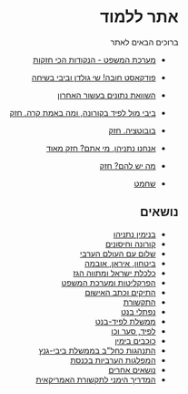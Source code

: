 <div dir="rtl" markdown="1">

# אתר ללמוד

ברוכים הבאים לאתר

* [מערכת המשפט - הנקודות הכי חזקות](content/justice_strongest.md)

* [פודקאסט חובה! שי גולדן וביבי בשיחה](https://www.youtube.com/watch?v=_bJy9XLzXvM)
* [השוואת נתונים בעשור האחרון](https://imgur.com/PcMt3Br)
* [ביבי מול לפיד בקורונה, ומה באמת קרה. חזק](https://www.youtube.com/watch?v=7WkdiQLiNdk)
* [בובוטציה. חזק](https://youtu.be/EzFrkdT8-Ic)
* [אנחנו נתניהו, מי אתם? חזק מאוד](https://twitter.com/yotambarnoy/status/1373636082747768837?s=20)
* [מה יש להם? חזק](https://youtu.be/DGaEOUj5F3U)
* [שחמט](https://youtu.be/YJkcn2fKslg)

## נושאים

* [בנימין נתניהו](content/bibi.md)
* [קורונה וחיסונים](content/health.md)
* [שלום עם העולם הערבי](content/arab_world.md)
* [ביטחון, איראן, אובמה](content/security.md)
* [כלכלת ישראל ומתווה הגז](content/economy.md)
* [הפרקליטות ומערכת המשפט](content/justice.md)
* [התיקים וכתב האישום](content/cases.md)
* [התקשורת](content/the_media.md)
* [נפתלי בנט](content/bennett.md)
* [ממשלת לפיד-בנט](content/left_govt.md)
* [לפיד, סער וכו](content/opponents.md)
* [כוכבים בימין](content/right_stars.md)
* [התנהגות כחל"ב בממשלת ביבי-גנץ](content/blue_white.md)
* [המפלגות הערביות בכנסת](content/knesset_arabs.md)
* [נושאים אחרים](content/other.md)
* [המדריך הימני לתקשורת האמריקאית](content/us_media.md)
</div>
